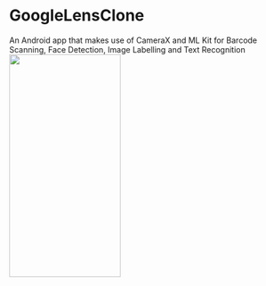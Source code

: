 # GoogleLensClone
An Android app that makes use of CameraX and ML Kit for Barcode Scanning, Face Detection, Image Labelling and Text Recognition 
<img src="https://user-images.githubusercontent.com/61702147/106472498-bce08680-64c8-11eb-856e-cbcae324d165.jpg" width="200" height="400">
